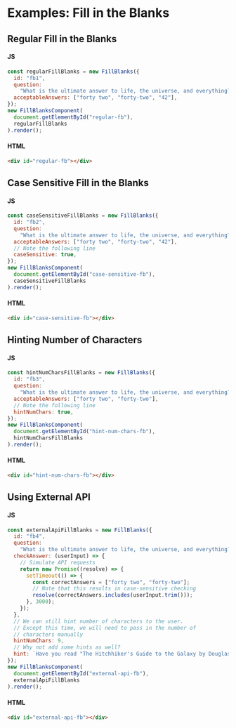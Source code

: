 # Examples: Fill in the Blanks

## Regular Fill in the Blanks

<!-- tabs:start -->

#### **JS**

```javascript
const regularFillBlanks = new FillBlanks({
  id: "fb1",
  question:
    "What is the ultimate answer to life, the universe, and everything?",
  acceptableAnswers: ["forty two", "forty-two", "42"],
});
new FillBlanksComponent(
  document.getElementById("regular-fb"),
  regularFillBlanks
).render();
```

#### **HTML**

```html
<div id="regular-fb"></div>
```

<!-- tabs:end -->

<div id="regular-fb"></div>

## Case Sensitive Fill in the Blanks

<!-- tabs:start -->

#### **JS**

```javascript
const caseSensitiveFillBlanks = new FillBlanks({
  id: "fb2",
  question:
    "What is the ultimate answer to life, the universe, and everything?",
  acceptableAnswers: ["forty two", "forty-two", "42"],
  // Note the following line
  caseSensitive: true,
});
new FillBlanksComponent(
  document.getElementById("case-sensitive-fb"),
  caseSensitiveFillBlanks
).render();
```

#### **HTML**

```html
<div id="case-sensitive-fb"></div>
```

<!-- tabs:end -->

<div id="case-sensitive-fb"></div>

## Hinting Number of Characters

<!-- tabs:start -->

#### **JS**

```javascript
const hintNumCharsFillBlanks = new FillBlanks({
  id: "fb3",
  question:
    "What is the ultimate answer to life, the universe, and everything?",
  acceptableAnswers: ["forty two", "forty-two"],
  // Note the following line
  hintNumChars: true,
});
new FillBlanksComponent(
  document.getElementById("hint-num-chars-fb"),
  hintNumCharsFillBlanks
).render();
```

#### **HTML**

```html
<div id="hint-num-chars-fb"></div>
```

<!-- tabs:end -->

<div id="hint-num-chars-fb"></div>

## Using External API

<!-- tabs:start -->

#### **JS**

```javascript
const externalApiFillBlanks = new FillBlanks({
  id: "fb4",
  question:
    "What is the ultimate answer to life, the universe, and everything?",
  checkAnswer: (userInput) => {
    // Simulate API requests
    return new Promise((resolve) => {
      setTimeout(() => {
        const correctAnswers = ["forty two", "forty-two"];
        // Note that this results in case-sensitive checking
        resolve(correctAnswers.includes(userInput.trim()));
      }, 3000);
    });
  },
  // We can still hint number of characters to the user.
  // Except this time, we will need to pass in the number of
  // characters manually
  hintNumChars: 9,
  // Why not add some hints as well?
  hint: `Have you read "The Hitchhiker's Guide to the Galaxy by Douglas Adams" before?`,
});
new FillBlanksComponent(
  document.getElementById("external-api-fb"),
  externalApiFillBlanks
).render();
```

#### **HTML**

```html
<div id="external-api-fb"></div>
```

<!-- tabs:end -->

<div id="external-api-fb"></div>

<script>
const { FillBlanks, FillBlanksComponent } = Blocks;
// Regular
const regularFillBlanks = new FillBlanks({
  id: "fb1",
  question:
    "What is the ultimate answer to life, the universe, and everything?",
  acceptableAnswers: ["forty two", "forty-two", "42"],
});
new FillBlanksComponent(
  document.getElementById("regular-fb"),
  regularFillBlanks
).render();
// Case sensitive
const caseSensitiveFillBlanks = new FillBlanks({
  id: "fb2",
  question:
    "What is the ultimate answer to life, the universe, and everything?",
  acceptableAnswers: ["forty two", "forty-two", "42"],
  // Note the following line
  caseSensitive: true
});
new FillBlanksComponent(
  document.getElementById("case-sensitive-fb"),
  caseSensitiveFillBlanks
).render();
// Hint num chars
const hintNumCharsFillBlanks = new FillBlanks({
  id: "fb3",
  question:
    "What is the ultimate answer to life, the universe, and everything?",
  acceptableAnswers: ["forty two", "forty-two"],
  hintNumChars: true,
});
new FillBlanksComponent(
  document.getElementById("hint-num-chars-fb"),
  hintNumCharsFillBlanks
).render();
// Hint num chars
const externalApiFillBlanks = new FillBlanks({
  id: "fb4",
  question:
    "What is the ultimate answer to life, the universe, and everything?",
  checkAnswer: (userInput) => {
    return new Promise((resolve) => {
      setTimeout(() => {
        const correctAnswers = ["forty two", "forty-two"];
        resolve(correctAnswers.includes(userInput.trim()));
      }, 3000);
    });
  },
  hintNumChars: 9,
  hint: `Have you read "The Hitchhiker's Guide to the Galaxy by Douglas Adams" before?`,
});
new FillBlanksComponent(
  document.getElementById("external-api-fb"),
  externalApiFillBlanks
).render();
</script>
